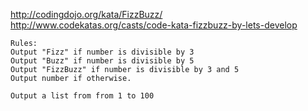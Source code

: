 http://codingdojo.org/kata/FizzBuzz/
http://www.codekatas.org/casts/code-kata-fizzbuzz-by-lets-develop

```
Rules:
Output "Fizz" if number is divisible by 3
Output "Buzz" if number is divisible by 5
Output "FizzBuzz" if number is divisible by 3 and 5
Output number if otherwise.

Output a list from from 1 to 100
```
